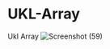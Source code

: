 # UKL-Array
Ukl Array
![Screenshot (59)](https://user-images.githubusercontent.com/110644274/201281665-3f1e984b-dd88-4260-8469-7949e35a230b.png)
